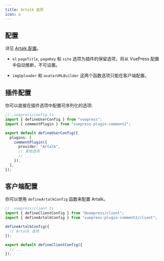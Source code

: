```yaml
---
title: Artalk 选项
icon: a
---
```


## 配置

详见 [Artalk 配置](https://artalk.js.org/guide/frontend/config.html)。

- `el` `pageTitle`, `pageKey` 和 `site` 选项为插件的保留选项，将从 VuePress 配置中自动推断，不可设置。

- `imgUploader` 和 `avatarURLBuilder` 这两个函数选项只能在客户端配置。

## 插件配置

你可以直接在插件选项中配置可序列化的选项:

```ts
// .vuepress/config.ts
import { defineUserConfig } from "vuepress";
import { commentPlugin } from "vuepress-plugin-comment2";

export default defineUserConfig({
  plugins: [
    commentPlugin({
      provider: "Artalk",
      // 其他选项
      // ...
    }),
  ],
});
```

## 客户端配置

你可以使用 `defineArtalkConfig` 函数来配置 Artalk。

```ts
// .vuepress/client.ts
import { defineClientConfig } from "@vuepress/client";
import { defineArtalkConfig } from "vuepress-plugin-comment2/client";

defineArtalkConfig({
  // Artalk 选项
});

export default defineClientConfig({
  // ...
});
```
